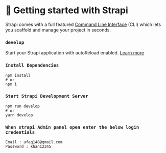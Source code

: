 # 🚀 Getting started with Strapi

Strapi comes with a full featured [Command Line Interface](https://docs.strapi.io/developer-docs/latest/developer-resources/cli/CLI.html) (CLI) which lets you scaffold and manage your project in seconds.

### `develop`

Start your Strapi application with autoReload enabled. [Learn more](https://docs.strapi.io/developer-docs/latest/developer-resources/cli/CLI.html#strapi-develop)

### `Install Dependencies`

```
npm install
# or
npm i
```

### `Start Strapi Development Server`

```
npm run develop
# or
yarn develop
```

### `When strapi Admin panel open enter the below login credentials`

```
Email : ufaq148@gmail.com
Password : khan12345
```
